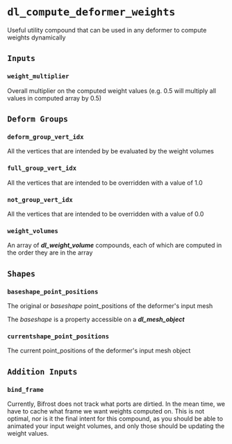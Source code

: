 # `dl_compute_deformer_weights`

Useful utility compound that can be used in any deformer to compute weights dynamically

## `Inputs`

### `weight_multiplier`

Overall multiplier on the computed weight values (e.g. 0.5 will multiply all values in computed array by 0.5)

## `Deform Groups`

### `deform_group_vert_idx`

All the vertices that are intended by be evaluated by the weight volumes

### `full_group_vert_idx`

All the vertices that are intended to be overridden with a value of 1.0

### `not_group_vert_idx`

All the vertices that are intended to be overridden with a value of 0.0

### `weight_volumes`

An array of ***dl_weight_volume*** compounds, each of which are computed in the order they are in the array

## `Shapes`

### `baseshape_point_positions`

The original or *baseshape* point_positions of the deformer's input mesh

The *baseshape* is a property accessible on a ***dl_mesh_object***

### `currentshape_point_positions`

The current point_positions of the deformer's input mesh object

## `Addition Inputs`

### `bind_frame`

Currently, Bifrost does not track what ports are dirtied.  In the mean time, we have to cache what frame we want weights computed on.  This is not optimal, nor is it the final intent for this compound, as you should be able to animated your input weight volumes, and only those should be updating the weight values. 